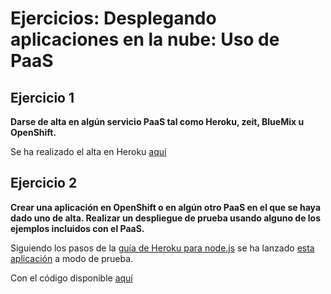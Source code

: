 # Ejercicios: Desplegando aplicaciones en la nube: Uso de PaaS


## Ejercicio 1

**Darse de alta en algún servicio PaaS tal como Heroku, zeit, BlueMix
u OpenShift.** 

Se ha realizado el alta en Heroku [aquí](https://signup.heroku.com/)


## Ejercicio 2

**Crear una aplicación en OpenShift o en algún otro PaaS en el que se
haya dado uno de alta. Realizar un despliegue de prueba usando alguno
de los ejemplos incluidos con el PaaS.**

Siguiendo los pasos de
la
[guía de Heroku para node.js](https://devcenter.heroku.com/articles/getting-started-with-nodejs) se
ha lanzado [esta aplicación](https://pacific-hamlet-38054.herokuapp.com/) a modo de prueba.

Con el código disponible [aquí](https://github.com/jojelupipa/Ejercicios_IV_18_19/tree/master/Ejercicios%20Tema%203/Probando%20express)
